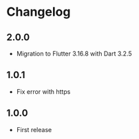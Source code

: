 # Changelog

## 2.0.0

- Migration to Flutter 3.16.8 with Dart 3.2.5

## 1.0.1

- Fix error with https

## 1.0.0

- First release
